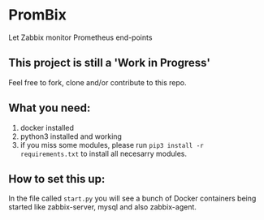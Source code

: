 # PromBix
Let Zabbix monitor Prometheus end-points

## This project is still a 'Work in Progress'
Feel free to fork, clone and/or contribute to this repo.

## What you need:
1. docker installed
2. python3 installed and working
3. if you miss some modules, please run `pip3 install -r requirements.txt` to install all necesarry modules.

## How to set this up:
In the file called `start.py` you will see a bunch of Docker containers being started like zabbix-server, mysql and also zabbix-agent.